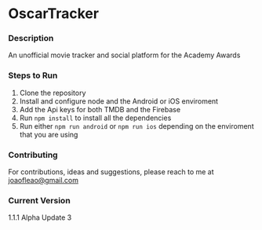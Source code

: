 # OscarTracker

### Description
An unofficial movie tracker and social platform for the Academy Awards

### Steps to Run
1. Clone the repository
2. Install and configure node and the Android or iOS enviroment
3. Add the Api keys for both TMDB and the Firebase
4. Run `npm install` to install all the dependencies
5. Run either `npm run android` or `npm run ios` depending on the enviroment that you are using

### Contributing
For contributions, ideas and suggestions, please reach to me at joaofleao@gmail.com

### Current Version
1.1.1 Alpha Update 3
